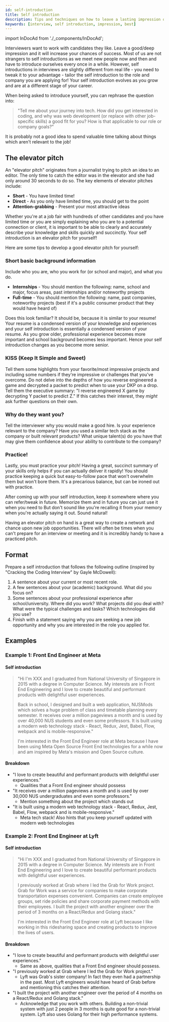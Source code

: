 ```yaml
---
id: self-introduction
title: Self introduction
description: Tips and techniques on how to leave a lasting impression on the interviewer through your self introduction
keywords: [interview, self introduction, impression, best]
---
```


<head>
  <title>How to do a killer self introduction in an interview | Tech Interview Handbook</title>
  <meta property="og:title" content="How to do a killer self introduction in an interview | Tech Interview Handbook"/>
</head>

import InDocAd from './\_components/InDocAd';

Interviewers want to work with candidates they like. Leave a good/deep impression and it will increase your chances of success. Most of us are not strangers to self introductions as we meet new people now and then and have to introduce ourselves every once in a while. However, self introductions in interviews are slightly different from real life - you need to tweak it to your advantage - tailor the self introduction to the role and company you are applying for! Your self introduction evolves as you grow and are at a different stage of your career.

When being asked to introduce yourself, you can rephrase the question into:

> "Tell me about your journey into tech. How did you get interested in coding, and why was web development (or replace with other job-specific skills) a good fit for you? How is that applicable to our role or company goals?"

It is probably not a good idea to spend valuable time talking about things which aren't relevant to the job!

## The elevator pitch

An "elevator pitch" originates from a journalist trying to pitch an idea to an editor. The only time to catch the editor was in the elevator and she had only around 30 seconds to do so. The key elements of elevator pitches include:

- **Short** - You have limited time!
- **Direct** - As you only have limited time, you should get to the point
- **Attention-grabbing** - Present your most attractive ideas

Whether you're at a job fair with hundreds of other candidates and you have limited time or you are simply explaining who you are to a potential connection or client, it is important to be able to clearly and accurately describe your knowledge and skills quickly and succinctly. Your self introduction is an elevator pitch for yourself!

Here are some tips to develop a good elevator pitch for yourself:

### Short basic background information

Include who you are, who you work for (or school and major), and what you do.

- **Internships** - You should mention the following: name, school and major, focus areas, past internships and/or noteworthy projects
- **Full-time** - You should mention the following: name, past companies, noteworthy projects (best if it's a public consumer product that they would have heard of)

Does this look familiar? It should be, because it is similar to your resume! Your resume is a condensed version of your knowledge and experiences and your self introduction is essentially a condensed version of your resume. As you grow older, professional experience becomes more important and school background becomes less important. Hence your self introduction changes as you become more senior.

### KISS (Keep It Simple and Sweet)

Tell them some highlights from your favorite/most impressive projects and including some numbers if they're impressive or challenges that you've overcome. Do not delve into the depths of how you reverse engineered a game and decrypted a packet to predict when to use your DKP on a drop. Tell them the executive summary: "I reverse engineered X game by decrypting Y packet to predict Z." If this catches their interest, they _might_ ask further questions on their own.

### Why do they want you?

Tell the interviewer why you would make a good hire. Is your experience relevant to the company? Have you used a similar tech stack as the company or built relevant products? What unique talent(s) do you have that may give them confidence about your ability to contribute to the company?

### Practice!

Lastly, you must practice your pitch! Having a great, succinct summary of your skills only helps if you can actually deliver it rapidly! You should practice keeping a quick but easy-to-follow pace that won't overwhelm them but won't bore them. It's a precarious balance, but can be ironed out with practice.

After coming up with your self introduction, keep it somewhere where you can refer/tweak in future. Memorize them and in future you can just use it when you need to But don't sound like you're recalling it from your memory when you're actually saying it out. Sound natural!

Having an elevator pitch on hand is a great way to create a network and chance upon new job opportunities. There will often be times when you can't prepare for an interview or meeting and it is incredibly handy to have a practiced pitch.

## Format

Prepare a self introduction that follows the following outline (inspired by "Cracking the Coding Interview" by Gayle McDowell):

1. A sentence about your current or most recent role.
1. A few sentences about your (academic) background. What did you focus on?
1. Some sentences about your professional experience after school/university. Where did you work? What projects did you deal with? What were the typical challenges and tasks? Which technologies did you use?
1. Finish with a statement saying why you are seeking a new job opportunity and why you are interested in the role you applied for.

<InDocAd/>

## Examples

### Example 1: Front End Engineer at Meta

#### Self introduction

> "Hi I'm XXX and I graduated from National University of Singapore in 2015 with a degree in Computer Science. My interests are in Front End Engineering and I love to create beautiful and performant products with delightful user experiences.
>
> Back in school, I designed and built a web application, NUSMods which solves a huge problem of class and timetable planning every semester. It receives over a million pageviews a month and is used by over 40,000 NUS students and even some professors. It is built using a modern web technology stack - React, Redux, Jest, Babel, Flow, webpack and is mobile-responsive."
>
> I'm interested in the Front End Engineer role at Meta because I have been using Meta Open Source Front End technologies for a while now and am inspired by Meta's mission and Open Source culture.

#### Breakdown

- "I love to create beautiful and performant products with delightful user experiences."
  - Qualities that a Front End engineer should possess
- "It receives over a million pageviews a month and is used by over 30,000 NUS undergraduates and even some professors."
  - Mention something about the project which stands out
- "It is built using a modern web technology stack - React, Redux, Jest, Babel, Flow, webpack and is mobile-responsive."
  - Meta tech stack! Also hints that you keep yourself updated with modern web technologies

### Example 2: Front End Engineer at Lyft

#### Self introduction

> "Hi I'm XXX and I graduated from National University of Singapore in 2015 with a degree in Computer Science. My interests are in Front End Engineering and I love to create beautiful performant products with delightful user experiences.
>
> I previously worked at Grab where I led the Grab for Work project. Grab for Work was a service for companies to make corporate transportation expenses convenient. Companies can create employee groups, set ride policies and share corporate payment methods with their employees. I built the project with another engineer over the period of 3 months on a React/Redux and Golang stack."
>
> I'm interested in the Front End Engineer role at Lyft because I like working in this ridesharing space and creating products to improve the lives of users.

#### Breakdown

- "I love to create beautiful and performant products with delightful user experiences."
  - Same as above, qualities that a Front End engineer should possess.
- "I previously worked at Grab where I led the Grab for Work project."
  - Lyft was Grab's sister company! In fact they even had a partnership in the past. Most Lyft engineers would have heard of Grab before and mentioning this catches their attention.
- "I built the project with another engineer over the period of 4 months on a React/Redux and Golang stack."
  - Acknowledge that you work with others. Building a non-trivial system with just 2 people in 3 months is quite good for a non-trivial system. Lyft also uses Golang for their high performance systems.
